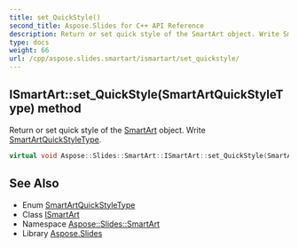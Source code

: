 ```yaml
---
title: set_QuickStyle()
second_title: Aspose.Slides for C++ API Reference
description: Return or set quick style of the SmartArt object. Write SmartArtQuickStyleType.
type: docs
weight: 66
url: /cpp/aspose.slides.smartart/ismartart/set_quickstyle/
---
```

## ISmartArt::set_QuickStyle(SmartArtQuickStyleType) method


Return or set quick style of the [SmartArt](../../smartart/) object. Write [SmartArtQuickStyleType](../../smartartquickstyletype/).

```cpp
virtual void Aspose::Slides::SmartArt::ISmartArt::set_QuickStyle(SmartArtQuickStyleType value)=0
```

## See Also

* Enum [SmartArtQuickStyleType](../smartartquickstyletype/)
* Class [ISmartArt](./)
* Namespace [Aspose::Slides::SmartArt](../)
* Library [Aspose.Slides](../../)